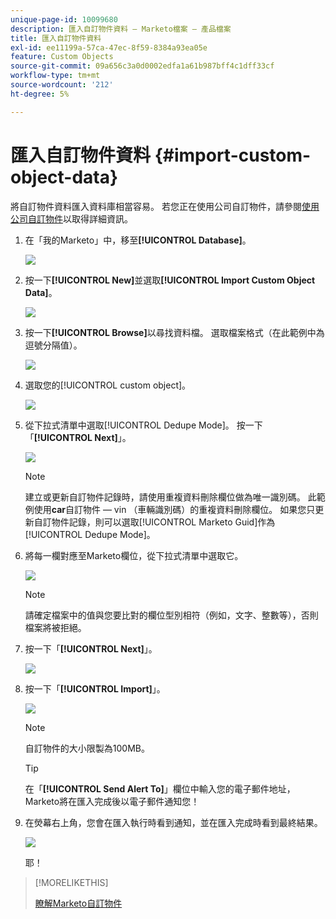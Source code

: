 ```yaml
---
unique-page-id: 10099680
description: 匯入自訂物件資料 — Marketo檔案 — 產品檔案
title: 匯入自訂物件資料
exl-id: ee11199a-57ca-47ec-8f59-8384a93ea05e
feature: Custom Objects
source-git-commit: 09a656c3a0d0002edfa1a61b987bff4c1dff33cf
workflow-type: tm+mt
source-wordcount: '212'
ht-degree: 5%

---
```


# 匯入自訂物件資料 {#import-custom-object-data}

將自訂物件資料匯入資料庫相當容易。 若您正在使用公司自訂物件，請參閱[使用公司自訂物件](/help/marketo/product-docs/administration/marketo-custom-objects/understanding-marketo-custom-objects.md#using-custom-objects-with-companies)以取得詳細資訊。

1. 在「我的Marketo」中，移至&#x200B;**[!UICONTROL Database]**。

   ![](assets/import-custom-object-data-1.png)

1. 按一下&#x200B;**[!UICONTROL New]**&#x200B;並選取&#x200B;**[!UICONTROL Import Custom Object Data]**。

   ![](assets/import-custom-object-data-2.png)

1. 按一下&#x200B;**[!UICONTROL Browse]**&#x200B;以尋找資料檔。 選取檔案格式（在此範例中為逗號分隔值）。

   ![](assets/import-custom-object-data-3.png)

1. 選取您的[!UICONTROL custom object]。

   ![](assets/import-custom-object-data-4.png)

1. 從下拉式清單中選取[!UICONTROL Dedupe Mode]。 按一下「**[!UICONTROL Next]**」。

   ![](assets/import-custom-object-data-5.png)

   >[!NOTE]
   >
   >建立或更新自訂物件記錄時，請使用重複資料刪除欄位做為唯一識別碼。 此範例使用&#x200B;**car**&#x200B;自訂物件 — vin （車輛識別碼）的重複資料刪除欄位。 如果您只更新自訂物件記錄，則可以選取[!UICONTROL Marketo Guid]作為[!UICONTROL Dedupe Mode]。

1. 將每一欄對應至Marketo欄位，從下拉式清單中選取它。

   ![](assets/import-custom-object-data-6.png)

   >[!NOTE]
   >
   >請確定檔案中的值與您要比對的欄位型別相符（例如，文字、整數等），否則檔案將被拒絕。

1. 按一下「**[!UICONTROL Next]**」。

   ![](assets/import-custom-object-data-7.png)

1. 按一下「**[!UICONTROL Import]**」。

   ![](assets/import-custom-object-data-8.png)

   >[!NOTE]
   >
   >自訂物件的大小限製為100MB。

   >[!TIP]
   >
   >在「**[!UICONTROL Send Alert To]**」欄位中輸入您的電子郵件地址，Marketo將在匯入完成後以電子郵件通知您！

1. 在熒幕右上角，您會在匯入執行時看到通知，並在匯入完成時看到最終結果。

   ![](assets/import-custom-object-data-9.png)

   耶！

>[!MORELIKETHIS]
>
>[瞭解Marketo自訂物件](/help/marketo/product-docs/administration/marketo-custom-objects/understanding-marketo-custom-objects.md)
